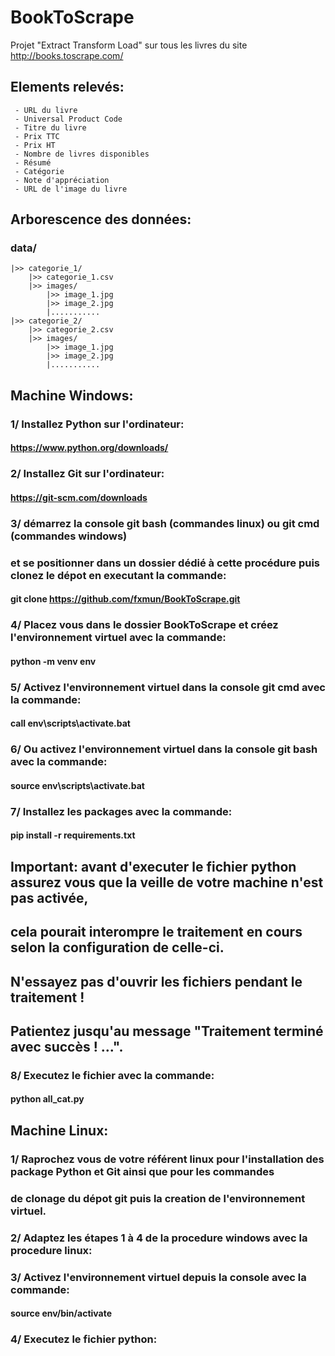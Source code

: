 # BookToScrape

Projet "Extract Transform Load" sur tous les livres du site http://books.toscrape.com/

## Elements relevés:

     - URL du livre
     - Universal Product Code
     - Titre du livre
     - Prix TTC
     - Prix HT
     - Nombre de livres disponibles
     - Résumé
     - Catégorie
     - Note d'appréciation
     - URL de l'image du livre

## Arborescence des données:

### data/
    |>> categorie_1/
        |>> categorie_1.csv
        |>> images/
            |>> image_1.jpg
            |>> image_2.jpg
            |...........
    |>> categorie_2/
        |>> categorie_2.csv  
        |>> images/ 
            |>> image_1.jpg
            |>> image_2.jpg
            |...........


## Machine Windows:

### 1/  Installez Python sur l'ordinateur:

#### https://www.python.org/downloads/

### 2/  Installez Git sur l'ordinateur:

#### https://git-scm.com/downloads

### 3/  démarrez la console git bash (commandes linux) ou git cmd (commandes windows) 
### et se  positionner dans un dossier dédié à cette procédure puis clonez  le dépot en executant la commande:

#### git clone https://github.com/fxmun/BookToScrape.git

### 4/  Placez vous dans le dossier BookToScrape et créez l'environnement virtuel avec la commande:

#### python -m venv env

### 5/  Activez l'environnement virtuel dans la console git cmd avec la commande:

#### call env\scripts\activate.bat

### 6/  Ou activez l'environnement virtuel dans la console git bash avec la commande:

#### source env\scripts\activate.bat

### 7/  Installez les packages avec la commande:

#### pip install -r requirements.txt

## Important:  avant d'executer le fichier python assurez vous que la veille de votre machine n'est pas activée, 
## cela pourait interompre le traitement en cours selon la configuration de celle-ci.
## N'essayez pas d'ouvrir les fichiers pendant le traitement !
## Patientez jusqu'au message "Traitement terminé avec succès ! ...".

### 8/  Executez le fichier avec la commande:

#### python all_cat.py

## Machine Linux:

### 1/  Raprochez vous de votre référent linux pour l'installation des package Python et Git ainsi que pour les commandes
### de clonage du dépot git puis la creation de l'environnement virtuel.

### 2/  Adaptez les étapes 1 à 4 de la procedure windows avec la procedure linux:

### 3/  Activez l'environnement virtuel depuis la console avec la commande:

#### source env/bin/activate

### 4/  Executez le fichier python: